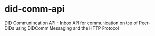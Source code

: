 # did-comm-api
DID Communincation API - Inbox API for communication on top of Peer-DIDs using DIDComm Messaging and the HTTP Protocol
